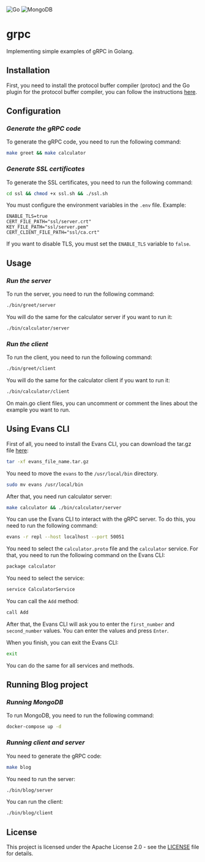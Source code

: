 ![Go](https://img.shields.io/badge/Go-%2300ADD8.svg?logo=go&logoColor=white) ![MongoDB](https://img.shields.io/badge/MongoDB-47A248.svg?logo=MongoDB&logoColor=white)

# grpc

Implementing simple examples of gRPC in Golang.

## Installation

First, you need to install the protocol buffer compiler (protoc) and the Go plugin for the protocol buffer compiler, you can follow the instructions [here](https://grpc.io/docs/protoc-installation/).

## Configuration

### *Generate the gRPC code*

To generate the gRPC code, you need to run the following command:

```bash
make greet && make calculator
```

### *Generate SSL certificates*

To generate the SSL certificates, you need to run the following command:

```bash
cd ssl && chmod +x ssl.sh && ./ssl.sh
```

You must configure the environment variables in the `.env` file. Example:

```.env
ENABLE_TLS=true
CERT_FILE_PATH="ssl/server.crt"
KEY_FILE_PATH="ssl/server.pem"
CERT_CLIENT_FILE_PATH="ssl/ca.crt"
```

If you want to disable TLS, you must set the `ENABLE_TLS` variable to `false`.

## Usage

### *Run the server*

To run the server, you need to run the following command:

```bash
./bin/greet/server
```

You will do the same for the calculator server if you want to run it:

```bash
./bin/calculator/server
```

### *Run the client*

To run the client, you need to run the following command:

```bash
./bin/greet/client
```

You will do the same for the calculator client if you want to run it:

```bash
./bin/calculator/client
```

On main.go client files, you can uncomment or comment the lines about the example you want to run.

## Using Evans CLI

First of all, you need to install the Evans CLI, you can download the tar.gz file [here](https://github.com/ktr0731/evans):

```bash
tar -xf evans_file_name.tar.gz
```

You need to move the `evans` to the `/usr/local/bin` directory.

```bash
sudo mv evans /usr/local/bin
```

After that, you need run calculator server:

```bash
make calculator && ./bin/calculator/server
```

You can use the Evans CLI to interact with the gRPC server. To do this, you need to run the following command:

```bash
evans -r repl --host localhost --port 50051
```

You need to select the `calculator.proto` file and the `calculator` service. For that, you need to run the following command on the Evans CLI:

```bash
package calculator
```

You need to select the service:

```bash
service CalculatorService
```

You can call the `Add` method:

```bash
call Add
```

After that, the Evans CLI will ask you to enter the `first_number` and `second_number` values. You can enter the values and press `Enter`.

When you finish, you can exit the Evans CLI:

```bash
exit
```

You can do the same for all services and methods.

## Running Blog project

### *Running MongoDB*

To run MongoDB, you need to run the following command:

```bash
docker-compose up -d
```

### *Running client and server*

You need to generate the gRPC code:

```bash
make blog
```

You need to run the server:

```bash
./bin/blog/server
```

You can run the client:

```bash
./bin/blog/client
```

## License

This project is licensed under the Apache License 2.0 - see the [LICENSE](LICENSE) file for details.
